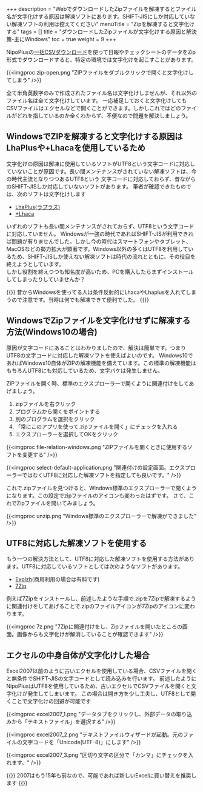 +++
description = "WebでダウンロードしたZipファイルを解凍するとファイル名が文字化けする原因は解凍ソフトにあります。SHIFT-JISにしか対応していない解凍ソフトの利用は控えてください"
menuTitle = "Zipを解凍すると文字化けする"
tags = []
title = "ダウンロードしたZipファイルが文字化けする原因と解決策-主にWindows"
toc = true
weight = 9
+++

NipoPlusの[一括CSVダウンロード](/report/totalling/csv/)を使って日報やチェックシートのデータをZip形式でダウンロードすると、特定の環境では文字化けを起こすことがあります。

{{<imgproc zip-open.png "ZIPファイルをダブルクリックで開くと文字化けしてしまう" />}}

全て半角英数字のみで作成されたファイル名は文字化けしませんが、それ以外のファイル名は全て文字化けしています。
一応補足しておくと文字化けしてもCSVファイルはエクセルなどで開くことができます。しかしこれではどのファイルがどれを指しているのか全くわからず、不便なので問題を解決しましょう。

## WindowsでZIPを解凍すると文字化けする原因はLhaPlusや+Lhacaを使用しているため

文字化けの原因は解凍に使用しているソフトがUTF8という文字コードに対応していないことが原因です。長い間メンテナンスがされていない解凍ソフトは、今の時代主流となりつつあるUTF8という
文字コードに対応しておらず、昔ながらのSHIFT-JISしか対応していないソフトがあります。
筆者が確認できたものでは、次のソフトは文字化けします

- [LhaPlus(ラプラス)](https://forest.watch.impress.co.jp/library/software/lhaplus/)
- [+Lhaca](https://forest.watch.impress.co.jp/library/software/pluslhaca/)

いずれのソフトも長い間メンテナンスがされておらず、UTF8という文字コードに対応していません。
Windowsが一強の時代であればSHIFT-JISが利用できれば問題が有りませんでした。しかし今の時代はスマートフォンやタブレット、MacOSなどの勢力拡大が顕著です。Windows以外の多くはUTF8を利用しているため、SHIFT-JISしか使えない解凍ソフトは時代の流れとともに、その役目を終えようとしています。  
しかし役割を終えつつも知名度が高いため、PCを購入したらまずインストールしてしまったりしていませんか？

{{<alice pos="right" icon="pc">}}
昔からWindowsを使ってる人は条件反射的にLhacaやLhaplusを入れてしまうので注意です。当時は何でも解凍できて便利でした。
{{</alice>}}

## WindowsでZipファイルを文字化けせずに解凍する方法(Windows10の場合)

原因が文字コードにあることはわかりましたので、解決は簡単です。つまりUTF8の文字コードに対応した解凍ソフトを使えばよいのです。
Windows10であればWindows10自体がZIPの解凍機能を備えています。この標準の解凍機能はもちろんUTF8にも対応しているため、文字バケは発生しません。

ZIPファイルを開く時、標準のエクスプローラーで開くように関連付けをしてあげましょう。

1. zipファイルを右クリック
1. プログラムから開くをポイントする
1. 別のプログラムを選択をクリック
1. 「常にこのアプリを使って.zipファイルを開く」にチェックを入れる
1. エクスプローラーを選択してOKをクリック

{{<imgproc file-relation-windows.png "ZIPファイルを開くときに使用するソフトを変更する" />}}

{{<imgproc select-default-application.png "関連付けの設定画面。エクスプローラーではなくUTF8に対応した解凍ソフトを指定しても良いです。" />}}

これで.zipファイルを見つけると、Windows標準のエクスプローラーで開くようになります。この設定でzipファイルのアイコンも変わったはずです。
さて、これでZipファイルを開いてみましょう。

{{<imgproc unzip.png "Windows標準のエクスプローラーで解凍ができました" />}}

## UTF8に対応した解凍ソフトを使用する

もう一つの解決方法として、UTF8に対応した解凍ソフトを使用する方法があります。UTF8に対応しているソフトとしては次のようなソフトがあります。

- [Explzh](https://www.ponsoftware.com/)(商用利用の場合は有料です)
- [7Zip](https://sevenzip.osdn.jp/)

例えば7Zipをインストールし、前述したような手順で.zipを7Zipで解凍するように関連付けをしてあげることで.zipのファイルアイコンが7Zipのアイコンに変わります。

{{<imgproc 7z.png "7Zipに関連付けをし、Zipファイルを開いたところの画面。画像からも文字化けが解消していることが確認できます" />}}

## エクセルの中身自体が文字化けした場合

Excel2007以前のように古いエクセルを使用している場合、CSVファイルを開くと無条件でSHIFT-JISの文字コードとして読み込みを行います。
前述したようにNipoPlusはUTF8を使用しているため、古いエクセルでCSVファイルを開くと文字化けが発生してしまいます。
この場合は開き方を少し工夫し、UTF8として開くことで文字化けの回避が可能です

{{<imgproc excel2007_1.png "データタブをクリックし、外部データの取り込みから「テキストファイル」を選択する" />}}

{{<imgproc excel2007_2.png "テキストファイルウィザードが起動。元のファイルの文字コードを「Unicode(UTF-8)」にします" />}}

{{<imgproc excel2007_3.png "区切り文字の区分で「カンマ」にチェックを入れます。" />}}

{{<alice pos="right" icon="ok">}}
2007はもう15年も前なので、可能であれば新しいExcelに買い替えを推奨します
{{</alice>}}
